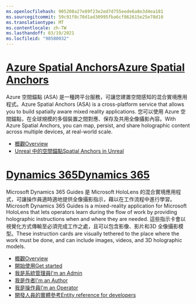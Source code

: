 ```yaml
---
ms.openlocfilehash: 905208a27e89f23e2ed7d755eede6a8e3d4ea181
ms.sourcegitcommit: 59c91f8c70d1ad30995fba6cf862615e25e78d10
ms.translationtype: MT
ms.contentlocale: zh-TW
ms.lasthandoff: 03/19/2021
ms.locfileid: "98580032"
---
```

# <a name="azure-spatial-anchors"></a>[<span data-ttu-id="b60b6-101">Azure Spatial Anchors</span><span class="sxs-lookup"><span data-stu-id="b60b6-101">Azure Spatial Anchors</span></span>](#tab/asa)

<span data-ttu-id="b60b6-102">Azure 空間錨點 (ASA) 是一種跨平台服務，可讓您建置空間感知的混合實境應用程式。</span><span class="sxs-lookup"><span data-stu-id="b60b6-102">Azure Spatial Anchors (ASA) is a cross-platform service that allows you to build spatially aware mixed reality applications.</span></span> <span data-ttu-id="b60b6-103">您可以使用 Azure 空間錨點，在全球規模的多個裝置之間對應、保存及共用全像攝影內容。</span><span class="sxs-lookup"><span data-stu-id="b60b6-103">With Azure Spatial Anchors, you can map, persist, and share holographic content across multiple devices, at real-world scale.</span></span>

* [<span data-ttu-id="b60b6-104">概觀</span><span class="sxs-lookup"><span data-stu-id="b60b6-104">Overview</span></span>](/azure/spatial-anchors/overview) 
* [<span data-ttu-id="b60b6-105">Unreal 中的空間錨點</span><span class="sxs-lookup"><span data-stu-id="b60b6-105">Spatial Anchors in Unreal</span></span>](../unreal/unreal-azure-spatial-anchors.md) 

# <a name="dynamics-365"></a>[<span data-ttu-id="b60b6-106">Dynamics 365</span><span class="sxs-lookup"><span data-stu-id="b60b6-106">Dynamics 365</span></span>](#tab/D365)

<span data-ttu-id="b60b6-107">Microsoft Dynamics 365 Guides 是 Microsoft HoloLens 的混合實境應用程式，可讓操作員適時適地提供全像攝影指示，藉以在工作流程中進行學習。</span><span class="sxs-lookup"><span data-stu-id="b60b6-107">Microsoft Dynamics 365 Guides is a mixed-reality application for Microsoft HoloLens that lets operators learn during the flow of work by providing holographic instructions when and where they are needed.</span></span> <span data-ttu-id="b60b6-108">這些指示卡會以視覺化方式傳輸至必須完成工作之處，且可以包含影像、影片和3D 全像攝影模型。</span><span class="sxs-lookup"><span data-stu-id="b60b6-108">These instruction cards are visually tethered to the place where the work must be done, and can include images, videos, and 3D holographic models.</span></span>

* [<span data-ttu-id="b60b6-109">概觀</span><span class="sxs-lookup"><span data-stu-id="b60b6-109">Overview</span></span>](/dynamics365/mixed-reality/guides/) 
* [<span data-ttu-id="b60b6-110">開始使用</span><span class="sxs-lookup"><span data-stu-id="b60b6-110">Get started</span></span>](/dynamics365/mixed-reality/guides/get-started) 
* [<span data-ttu-id="b60b6-111">我是系統管理員</span><span class="sxs-lookup"><span data-stu-id="b60b6-111">I'm an Admin</span></span>](/dynamics365/mixed-reality/guides/setup)
* [<span data-ttu-id="b60b6-112">我是作者</span><span class="sxs-lookup"><span data-stu-id="b60b6-112">I'm an Author</span></span>](/dynamics365/mixed-reality/guides/authoring-overview) 
* [<span data-ttu-id="b60b6-113">我是操作員</span><span class="sxs-lookup"><span data-stu-id="b60b6-113">I'm an Operator</span></span>](/dynamics365/mixed-reality/guides/operator-overview) 
* [<span data-ttu-id="b60b6-114">開發人員的實體參考</span><span class="sxs-lookup"><span data-stu-id="b60b6-114">Entity reference for developers</span></span>](/dynamics365/mixed-reality/guides/developer-entity-reference)